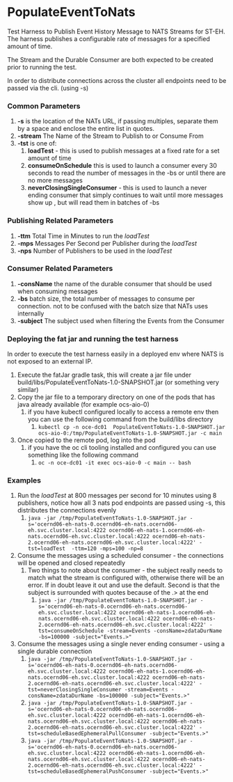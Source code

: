 # PopulateEventToNats
Test Harness to Publish Event History Message to NATS Streams for ST-EH. 
The  harness publishes a configurable rate of messages for a specified amount of time.

The Stream and the Durable Consumer are both expected to be created prior to running the test.

In order to distribute connections across the cluster all endpoints need to be passed via the cli. (using -s)

### Common Parameters
1. **-s** is the location of the NATs URL, if passing multiples, separate them by a space and enclose the entire list in quotes.
2. **-stream** The Name of the Stream to Publish to or Consume From
3. **-tst** is one of:
   1. **loadTest** - this is used to publish messages at a fixed rate for a set amount of time
   2. **consumeOnSchedule** this is used to launch a consumer every 30 seconds to read the number of messages in the -bs or until there are no more messages
   3. **neverClosingSingleConsumer** - this is used to launch a never ending consumer that simply continues to wait until more messages show up , but will read them in batches of -bs


### Publishing Related Parameters
1. **-ttm** Total Time in Minutes to run the *loadTest*
2. **-mps** Messages Per Second per Publisher during the *loadTest* 
3. **-nps** Number of Publishers to be used in the *loadTest*


### Consumer Related Parameters
1. **-consName** the name of the durable consumer that should be used when consuming messages
2. **-bs** batch size, the total number of messages to consume per connection. not to be confused with the batch size  that NATs uses internally
3. **-subject** The subject used when filtering the Events from the Consumer 

### Deploying the fat jar and running the test harness 
In order to execute the test harness easily in a deployed env where NATS is not exposed to an external IP.
1. Execute the fatJar gradle task, this will create a jar file under build/libs/PopulateEventToNats-1.0-SNAPSHOT.jar (or something very similar)
2. Copy the jar file to a temporary directory on one of the pods that has java already available (for example ocs-aio-0)
   1. if you have kubectl configured locally to access a remote env then you can use the following command from the build/libs directory
      1. `kubectl cp -n oce-dc01  PopulateEventToNats-1.0-SNAPSHOT.jar ocs-aio-0:/tmp/PopulateEventToNats-1.0-SNAPSHOT.jar -c main`
3. Once copied to the remote pod, log into the pod
   1. if you have the oc cli tooling installed and configured you can use something like the following command
      1. `oc -n oce-dc01 -it exec ocs-aio-0 -c main -- bash`

### Examples
1. Run the *loadTest* at 800 messages per second for 10 minutes using 8 publishers, notice how all 3 nats pod endpoints are passed using -s, this distributes the connections evenly
   1. `java -jar /tmp/PopulateEventToNats-1.0-SNAPSHOT.jar -s='ocernd06-eh-nats-0.ocernd06-eh-nats.ocernd06-eh.svc.cluster.local:4222 ocernd06-eh-nats-1.ocernd06-eh-nats.ocernd06-eh.svc.cluster.local:4222 ocernd06-eh-nats-2.ocernd06-eh-nats.ocernd06-eh.svc.cluster.local:4222' -tst=loadTest  -ttm=120 -mps=100 -np=8`
2. Consume the messages using a scheduled consumer - the connections will be opened and closed repeatedly
   1. Two things to note about the consumer - the subject really needs to match what the stream is configured with, otherwise there will be an error. If in doubt leave it out and use the default. Second is that the subject is surrounded with quotes because of the .> at the end
      1. `java -jar /tmp/PopulateEventToNats-1.0-SNAPSHOT.jar -s='ocernd06-eh-nats-0.ocernd06-eh-nats.ocernd06-eh.svc.cluster.local:4222 ocernd06-eh-nats-1.ocernd06-eh-nats.ocernd06-eh.svc.cluster.local:4222 ocernd06-eh-nats-2.ocernd06-eh-nats.ocernd06-eh.svc.cluster.local:4222' -tst=consumeOnSchedule -stream=Events -consName=zdataDurName -bs=100000 -subject="Events.>"`
3. Consume the messages using a single never ending consumer - using a single durable connection
   1. `java -jar /tmp/PopulateEventToNats-1.0-SNAPSHOT.jar -s='ocernd06-eh-nats-0.ocernd06-eh-nats.ocernd06-eh.svc.cluster.local:4222 ocernd06-eh-nats-1.ocernd06-eh-nats.ocernd06-eh.svc.cluster.local:4222 ocernd06-eh-nats-2.ocernd06-eh-nats.ocernd06-eh.svc.cluster.local:4222' -tst=neverClosingSingleConsumer -stream=Events -consName=zdataDurName -bs=100000 -subject="Events.>"`
   2. `java -jar /tmp/PopulateEventToNats-1.0-SNAPSHOT.jar -s='ocernd06-eh-nats-0.ocernd06-eh-nats.ocernd06-eh.svc.cluster.local:4222 ocernd06-eh-nats-1.ocernd06-eh-nats.ocernd06-eh.svc.cluster.local:4222 ocernd06-eh-nats-2.ocernd06-eh-nats.ocernd06-eh.svc.cluster.local:4222' -tst=scheduleBasedEphemeralPullConsumer -subject="Events.>"`
   3. `java -jar /tmp/PopulateEventToNats-1.0-SNAPSHOT.jar -s='ocernd06-eh-nats-0.ocernd06-eh-nats.ocernd06-eh.svc.cluster.local:4222 ocernd06-eh-nats-1.ocernd06-eh-nats.ocernd06-eh.svc.cluster.local:4222 ocernd06-eh-nats-2.ocernd06-eh-nats.ocernd06-eh.svc.cluster.local:4222' -tst=scheduleBasedEphemeralPushConsumer -subject="Events.>"`